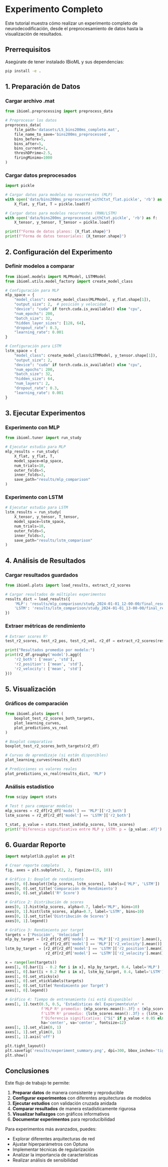 # Experimento Completo

Este tutorial muestra cómo realizar un experimento completo de neurodecodificación, desde el preprocesamiento de datos hasta la visualización de resultados.

## Prerrequisitos

Asegúrate de tener instalado IBioML y sus dependencias:

```bash
pip install -e .
```

## 1. Preparación de Datos

### Cargar archivo .mat

```python
from ibioml.preprocessing import preprocess_data

# Preprocesar los datos
preprocess_data(
    file_path='datasets/L5_bins200ms_completo.mat',
    file_name_to_save='bins200ms_preprocessed',
    bins_before=5,
    bins_after=5,
    bins_current=1,
    threshDPrime=2.5,
    firingMinimo=1000
)
```

### Cargar datos preprocesados

```python
import pickle

# Cargar datos para modelos no recurrentes (MLP)
with open('data/bins200ms_preprocessed_withCtxt_flat.pickle', 'rb') as f:
    X_flat, y_flat, T = pickle.load(f)

# Cargar datos para modelos recurrentes (RNN/LSTM)
with open('data/bins200ms_preprocessed_withCtxt.pickle', 'rb') as f:
    X_tensor, y_tensor, T_tensor = pickle.load(f)

print(f"Forma de datos planos: {X_flat.shape}")
print(f"Forma de datos tensoriales: {X_tensor.shape}")
```

## 2. Configuración del Experimento

### Definir modelos a comparar

```python
from ibioml.models import MLPModel, LSTMModel
from ibioml.utils.model_factory import create_model_class

# Configuración para MLP
mlp_space = {
    "model_class": create_model_class(MLPModel, y_flat.shape[1]),
    "output_size": 2,  # posición y velocidad
    "device": "cuda" if torch.cuda.is_available() else "cpu",
    "num_epochs": 200,
    "batch_size": 32,
    "hidden_layer_sizes": [128, 64],
    "dropout_rate": 0.3,
    "learning_rate": 0.001
}

# Configuración para LSTM
lstm_space = {
    "model_class": create_model_class(LSTMModel, y_tensor.shape[1]),
    "output_size": 2,
    "device": "cuda" if torch.cuda.is_available() else "cpu",
    "num_epochs": 200,
    "batch_size": 32,
    "hidden_size": 64,
    "num_layers": 2,
    "dropout_rate": 0.3,
    "learning_rate": 0.001
}
```

## 3. Ejecutar Experimentos

### Experimento con MLP

```python
from ibioml.tuner import run_study

# Ejecutar estudio para MLP
mlp_results = run_study(
    X_flat, y_flat, T,
    model_space=mlp_space,
    num_trials=10,
    outer_folds=5,
    inner_folds=3,
    save_path="results/mlp_comparison"
)
```

### Experimento con LSTM

```python
# Ejecutar estudio para LSTM
lstm_results = run_study(
    X_tensor, y_tensor, T_tensor,
    model_space=lstm_space,
    num_trials=10,
    outer_folds=5,
    inner_folds=3,
    save_path="results/lstm_comparison"
)
```

## 4. Análisis de Resultados

### Cargar resultados guardados

```python
from ibioml.plots import load_results, extract_r2_scores

# Cargar resultados de múltiples experimentos
results_dict = load_results({
    'MLP': 'results/mlp_comparison/study_2024-01-01_12-00-00/final_results.json',
    'LSTM': 'results/lstm_comparison/study_2024-01-01_13-00-00/final_results.json'
})
```

### Extraer métricas de rendimiento

```python
# Extraer scores R²
test_r2_scores, test_r2_pos, test_r2_vel, r2_df = extract_r2_scores(results_dict)

print("Resultados promedio por modelo:")
print(r2_df.groupby('model').agg({
    'r2_both': ['mean', 'std'],
    'r2_position': ['mean', 'std'],
    'r2_velocity': ['mean', 'std']
}))
```

## 5. Visualización

### Gráficos de comparación

```python
from ibioml.plots import (
    boxplot_test_r2_scores_both_targets,
    plot_learning_curves,
    plot_predictions_vs_real
)

# Boxplot comparativo
boxplot_test_r2_scores_both_targets(r2_df)

# Curvas de aprendizaje (si están disponibles)
plot_learning_curves(results_dict)

# Predicciones vs valores reales
plot_predictions_vs_real(results_dict, 'MLP')
```

### Análisis estadístico

```python
from scipy import stats

# Test t para comparar modelos
mlp_scores = r2_df[r2_df['model'] == 'MLP']['r2_both']
lstm_scores = r2_df[r2_df['model'] == 'LSTM']['r2_both']

t_stat, p_value = stats.ttest_ind(mlp_scores, lstm_scores)
print(f"Diferencia significativa entre MLP y LSTM: p = {p_value:.4f}")
```

## 6. Guardar Reporte

```python
import matplotlib.pyplot as plt

# Crear reporte completo
fig, axes = plt.subplots(2, 2, figsize=(15, 10))

# Gráfico 1: Boxplot de rendimiento
axes[0, 0].boxplot([mlp_scores, lstm_scores], labels=['MLP', 'LSTM'])
axes[0, 0].set_title('Comparación de Rendimiento')
axes[0, 0].set_ylabel('R² Score')

# Gráfico 2: Distribución de scores
axes[0, 1].hist(mlp_scores, alpha=0.7, label='MLP', bins=10)
axes[0, 1].hist(lstm_scores, alpha=0.7, label='LSTM', bins=10)
axes[0, 1].set_title('Distribución de Scores')
axes[0, 1].legend()

# Gráfico 3: Rendimiento por target
targets = ['Posición', 'Velocidad']
mlp_by_target = [r2_df[r2_df['model'] == 'MLP']['r2_position'].mean(),
                 r2_df[r2_df['model'] == 'MLP']['r2_velocity'].mean()]
lstm_by_target = [r2_df[r2_df['model'] == 'LSTM']['r2_position'].mean(),
                  r2_df[r2_df['model'] == 'LSTM']['r2_velocity'].mean()]

x = range(len(targets))
axes[1, 0].bar([i - 0.2 for i in x], mlp_by_target, 0.4, label='MLP')
axes[1, 0].bar([i + 0.2 for i in x], lstm_by_target, 0.4, label='LSTM')
axes[1, 0].set_xticks(x)
axes[1, 0].set_xticklabels(targets)
axes[1, 0].set_title('Rendimiento por Target')
axes[1, 0].legend()

# Gráfico 4: Tiempo de entrenamiento (si está disponible)
axes[1, 1].text(0.5, 0.5, 'Estadísticas del Experimento\n\n' +
                f'MLP R² promedio: {mlp_scores.mean():.3f} ± {mlp_scores.std():.3f}\n' +
                f'LSTM R² promedio: {lstm_scores.mean():.3f} ± {lstm_scores.std():.3f}\n' +
                f'Diferencia significativa: {"Sí" if p_value < 0.05 else "No"} (p={p_value:.4f})',
                ha='center', va='center', fontsize=12)
axes[1, 1].set_xlim(0, 1)
axes[1, 1].set_ylim(0, 1)
axes[1, 1].axis('off')

plt.tight_layout()
plt.savefig('results/experiment_summary.png', dpi=300, bbox_inches='tight')
plt.show()
```

## Conclusiones

Este flujo de trabajo te permite:

1. **Preparar datos** de manera consistente y reproducible
2. **Configurar experimentos** con diferentes arquitecturas de modelos
3. **Ejecutar estudios** con validación cruzada anidada
4. **Comparar resultados** de manera estadísticamente rigurosa
5. **Visualizar hallazgos** con gráficos informativos
6. **Documentar experimentos** para reproducibilidad

Para experimentos más avanzados, puedes:

- Explorar diferentes arquitecturas de red
- Ajustar hiperparámetros con Optuna
- Implementar técnicas de regularización
- Analizar la importancia de características
- Realizar análisis de sensibilidad
